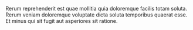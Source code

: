 Rerum reprehenderit est quae mollitia quia doloremque facilis totam soluta. Rerum veniam doloremque voluptate dicta soluta temporibus quaerat esse. Et minus qui sit fugit aut asperiores sit ratione.